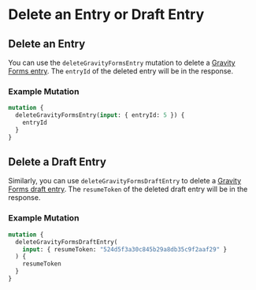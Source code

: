 # Delete an Entry or Draft Entry

## Delete an Entry

You can use the `deleteGravityFormsEntry` mutation to delete a [Gravity Forms entry](https://docs.gravityforms.com/entry-object/). The `entryId` of the deleted entry will be in the response.

### Example Mutation

```graphql
mutation {
  deleteGravityFormsEntry(input: { entryId: 5 }) {
    entryId
  }
}
```

## Delete a Draft Entry

Similarly, you can use `deleteGravityFormsDraftEntry` to delete a [Gravity Forms draft entry](https://docs.gravityforms.com/database-storage-structure-reference/#wp-gf-draft-submissions). The `resumeToken` of the deleted draft entry will be in the response.

### Example Mutation

```graphql
mutation {
  deleteGravityFormsDraftEntry(
    input: { resumeToken: "524d5f3a30c845b29a8db35c9f2aaf29" }
  ) {
    resumeToken
  }
}
```
